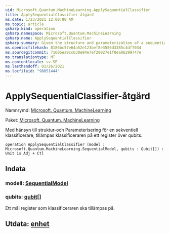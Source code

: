 ```yaml
---
uid: Microsoft.Quantum.MachineLearning.ApplySequentialClassifier
title: ApplySequentialClassifier-åtgärd
ms.date: 1/23/2021 12:00:00 AM
ms.topic: article
qsharp.kind: operation
qsharp.namespace: Microsoft.Quantum.MachineLearning
qsharp.name: ApplySequentialClassifier
qsharp.summary: Given the structure and parameterization of a sequential classifier, applies the classifier to a register of qubits.
ms.openlocfilehash: 8186bc57e64a52e123bef8e3556d3385c4df7034
ms.sourcegitcommit: 71605ea9cc630e84e7ef29027e1f0ea06299747e
ms.translationtype: MT
ms.contentlocale: sv-SE
ms.lasthandoff: 01/26/2021
ms.locfileid: "98851444"
---
```

# <a name="applysequentialclassifier-operation"></a>ApplySequentialClassifier-åtgärd

Namnrymd: [Microsoft. Quantum. MachineLearning](xref:Microsoft.Quantum.MachineLearning)

Paket: [Microsoft. Quantum. MachineLearning](https://nuget.org/packages/Microsoft.Quantum.MachineLearning)


Med hänsyn till struktur-och Parameterisering för en sekventiell klassificerare, tillämpas klassificeraren på ett register över qubits.

```qsharp
operation ApplySequentialClassifier (model : Microsoft.Quantum.MachineLearning.SequentialModel, qubits : Qubit[]) : Unit is Adj + Ctl
```


## <a name="input"></a>Indata

### <a name="model--sequentialmodel"></a>modell: [SequentialModel](xref:Microsoft.Quantum.MachineLearning.SequentialModel)




### <a name="qubits--qubit"></a>qubits: [qubit](xref:microsoft.quantum.lang-ref.qubit)[]

Ett mål register som klassificeraren ska tillämpas på.



## <a name="output--unit"></a>Utdata: [enhet](xref:microsoft.quantum.lang-ref.unit)

